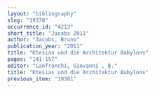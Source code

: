 ```yaml
---
layout: "bibliography"
slug: "19378"
occurrence_id: "4213"
short_title: "Jacobs 2011"
author: "Jacobs, Bruno"
publication_year: "2011"
title: "Ktesias und die Architektur Babylons"
pages: "141-157"
editor: "Lanfranchi, Giovanni , B."
title: "Ktesias und die Architektur Babylons"
previous_item: "19381"
---
```

